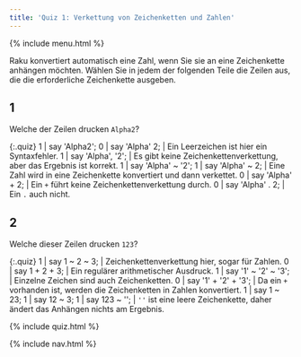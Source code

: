```yaml
---
title: 'Quiz 1: Verkettung von Zeichenketten und Zahlen'
---
```


{% include menu.html %}

Raku konvertiert automatisch eine Zahl, wenn Sie sie an eine Zeichenkette anhängen möchten. Wählen Sie in jedem der folgenden Teile die Zeilen aus, die die erforderliche Zeichenkette ausgeben.

## 1

Welche der Zeilen drucken `Alpha2`?

{:.quiz}
1 | say &apos;Alpha2&apos;;
0 | say &apos;Alpha&apos; 2; | Ein Leerzeichen ist hier ein Syntaxfehler.
1 | say &apos;Alpha&apos;, &apos;2&apos;; | Es gibt keine Zeichenkettenverkettung, aber das Ergebnis ist korrekt.
1 | say &apos;Alpha&apos; ~ &apos;2&apos;;
1 | say &apos;Alpha&apos; ~ 2; | Eine Zahl wird in eine Zeichenkette konvertiert und dann verkettet.
0 | say &apos;Alpha&apos; + 2; | Ein `+` führt keine Zeichenkettenverkettung durch.
0 | say &apos;Alpha&apos; . 2; | Ein `.` auch nicht.

## 2

Welche dieser Zeilen drucken `123`?

{:.quiz}
1 | say 1 ~ 2 ~ 3; | Zeichenkettenverkettung hier, sogar für Zahlen.
0 | say 1 + 2 + 3; | Ein regulärer arithmetischer Ausdruck.
1 | say &apos;1&apos; ~ &apos;2&apos; ~ &apos;3&apos;; | Einzelne Zeichen sind auch Zeichenketten.
0 | say &apos;1&apos; + &apos;2&apos; + &apos;3&apos;; | Da ein `+` vorhanden ist, werden die Zeichenketten in Zahlen konvertiert.
1 | say 1 ~ 23;
1 | say 12 ~ 3;
1 | say 123 ~ &apos;&apos;; | `''` ist eine leere Zeichenkette, daher ändert das Anhängen nichts am Ergebnis.

{% include quiz.html %}

{% include nav.html %}